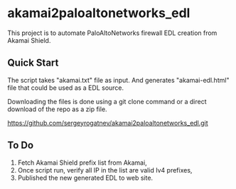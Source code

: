 # akamai2paloaltonetworks_edl

This project is to automate PaloAltoNetworks firewall EDL creation from Akamai Shield. 

## Quick Start

The script takes "akamai.txt" file as input.
And generates "akamai-edl.html" file that could be used as a EDL source.

Downloading the files is done using a git clone command or a direct download of the repo as a zip file.

https://github.com/sergeyrogatnev/akamai2paloaltonetworks_edl.git

## To Do

1. Fetch Akamai Shield prefix list from Akamai,
2. Once script run, verify all IP in the list are valid Iv4 prefixes,
3. Published the new generated EDL to web site. 
